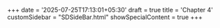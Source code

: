 +++
date = '2025-07-25T17:13:01+05:30'
draft = true
title = 'Chapter 4'
customSidebar = "SDSideBar.html"
showSpecialContent = true
+++
